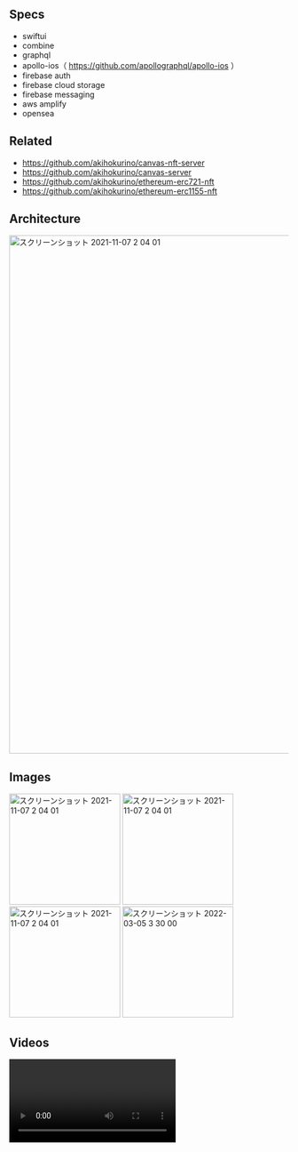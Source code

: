 ## Specs

- swiftui
- combine
- graphql
- apollo-ios（ https://github.com/apollographql/apollo-ios ）
- firebase auth
- firebase cloud storage
- firebase messaging
- aws amplify
- opensea

## Related
- https://github.com/akihokurino/canvas-nft-server
- https://github.com/akihokurino/canvas-server
- https://github.com/akihokurino/ethereum-erc721-nft
- https://github.com/akihokurino/ethereum-erc1155-nft

## Architecture
<img width="933" alt="スクリーンショット 2021-11-07 2 04 01" src="https://user-images.githubusercontent.com/2268288/140617843-e45f77d2-7827-44c7-aeb2-7c933363e372.png">

## Images

<img width="200" alt="スクリーンショット 2021-11-07 2 04 01" src="https://user-images.githubusercontent.com/2268288/143588838-8b7754d0-8efa-4ba6-b31d-661050287f8f.png"> <img width="200" alt="スクリーンショット 2021-11-07 2 04 01" src="https://user-images.githubusercontent.com/2268288/143588939-3c5c351e-0805-43fe-9efe-a149475caa33.png"> <img width="200" alt="スクリーンショット 2021-11-07 2 04 01" src="https://user-images.githubusercontent.com/2268288/143589001-f028f969-25db-41cb-8888-872fb4ae3f79.png">
<img width="200" alt="スクリーンショット 2022-03-05 3 30 00" src="https://user-images.githubusercontent.com/2268288/156821227-0b6b7fde-59dc-421d-bcdf-151b56e96332.png">

## Videos

<video witdth="300" src="https://user-images.githubusercontent.com/2268288/143589563-570158a9-ae23-4157-83ad-972104190f21.mp4">





